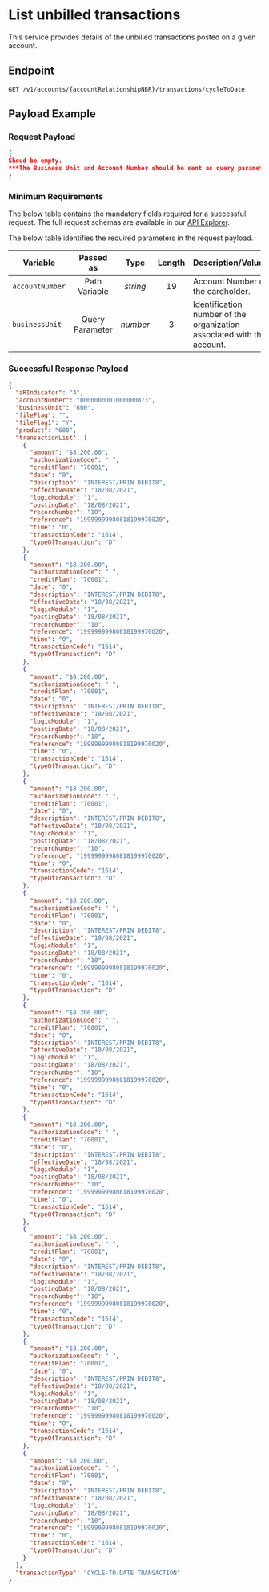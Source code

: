 # List unbilled transactions

This service provides details of the unbilled transactions posted on a given account.

## Endpoint

`GET /v1/accounts/{accountRelationshipNBR}/transactions/cycleToDate`

## Payload Example

### Request Payload

```json
{
Shoud be empty.
***The Business Unit and Account Number should be sent as query parameters and path variable.***
}
``` 

### Minimum Requirements

The below table contains the mandatory fields required for a successful request. The full request schemas are available in our [API Explorer](../api/?type=get&path=/v1/accounts/{accountRelationshipNBR}/transactions/cycleToDate).

The below table identifies the required parameters in the request payload.

| Variable | Passed as | Type | Length | Description/Values |
| -------- | :-------: | :--: | :------------: | ------------------ |
| `accountNumber` | Path Variable | *string* | 19 | Account Number of the cardholder. |
| `businessUnit` | Query Parameter | *number* | 3 | Identification number of the organization associated with the account. |

### Successful Response Payload

```json
{
  "aRIndicator": "A",
  "accountNumber": "0000000001000000073",
  "businessUnit": "600",
  "fileFlag": "",
  "fileFlag1": "Y",
  "product": "600",
  "transactionList": [
    {
      "amount": "$8,200.00",
      "authorizationCode": " ",
      "creditPlan": "70001",
      "date": "0",
      "description": "INTEREST/PRIN DEBIT8",
      "effectiveDate": "18/08/2021",
      "logicModule": "1",
      "postingDate": "18/08/2021",
      "recordNumber": "10",
      "reference": "19999999980818199970020",
      "time": "0",
      "transactionCode": "1614",
      "typeOfTransaction": "D"
    },
    {
      "amount": "$8,200.00",
      "authorizationCode": " ",
      "creditPlan": "70001",
      "date": "0",
      "description": "INTEREST/PRIN DEBIT8",
      "effectiveDate": "18/08/2021",
      "logicModule": "1",
      "postingDate": "18/08/2021",
      "recordNumber": "10",
      "reference": "19999999980818199970020",
      "time": "0",
      "transactionCode": "1614",
      "typeOfTransaction": "D"
    },
    {
      "amount": "$8,200.00",
      "authorizationCode": " ",
      "creditPlan": "70001",
      "date": "0",
      "description": "INTEREST/PRIN DEBIT8",
      "effectiveDate": "18/08/2021",
      "logicModule": "1",
      "postingDate": "18/08/2021",
      "recordNumber": "10",
      "reference": "19999999980818199970020",
      "time": "0",
      "transactionCode": "1614",
      "typeOfTransaction": "D"
    },
    {
      "amount": "$8,200.00",
      "authorizationCode": " ",
      "creditPlan": "70001",
      "date": "0",
      "description": "INTEREST/PRIN DEBIT8",
      "effectiveDate": "18/08/2021",
      "logicModule": "1",
      "postingDate": "18/08/2021",
      "recordNumber": "10",
      "reference": "19999999980818199970020",
      "time": "0",
      "transactionCode": "1614",
      "typeOfTransaction": "D"
    },
    {
      "amount": "$8,200.00",
      "authorizationCode": " ",
      "creditPlan": "70001",
      "date": "0",
      "description": "INTEREST/PRIN DEBIT8",
      "effectiveDate": "18/08/2021",
      "logicModule": "1",
      "postingDate": "18/08/2021",
      "recordNumber": "10",
      "reference": "19999999980818199970020",
      "time": "0",
      "transactionCode": "1614",
      "typeOfTransaction": "D"
    },
    {
      "amount": "$8,200.00",
      "authorizationCode": " ",
      "creditPlan": "70001",
      "date": "0",
      "description": "INTEREST/PRIN DEBIT8",
      "effectiveDate": "18/08/2021",
      "logicModule": "1",
      "postingDate": "18/08/2021",
      "recordNumber": "10",
      "reference": "19999999980818199970020",
      "time": "0",
      "transactionCode": "1614",
      "typeOfTransaction": "D"
    },
    {
      "amount": "$8,200.00",
      "authorizationCode": " ",
      "creditPlan": "70001",
      "date": "0",
      "description": "INTEREST/PRIN DEBIT8",
      "effectiveDate": "18/08/2021",
      "logicModule": "1",
      "postingDate": "18/08/2021",
      "recordNumber": "10",
      "reference": "19999999980818199970020",
      "time": "0",
      "transactionCode": "1614",
      "typeOfTransaction": "D"
    },
    {
      "amount": "$8,200.00",
      "authorizationCode": " ",
      "creditPlan": "70001",
      "date": "0",
      "description": "INTEREST/PRIN DEBIT8",
      "effectiveDate": "18/08/2021",
      "logicModule": "1",
      "postingDate": "18/08/2021",
      "recordNumber": "10",
      "reference": "19999999980818199970020",
      "time": "0",
      "transactionCode": "1614",
      "typeOfTransaction": "D"
    },
    {
      "amount": "$8,200.00",
      "authorizationCode": " ",
      "creditPlan": "70001",
      "date": "0",
      "description": "INTEREST/PRIN DEBIT8",
      "effectiveDate": "18/08/2021",
      "logicModule": "1",
      "postingDate": "18/08/2021",
      "recordNumber": "10",
      "reference": "19999999980818199970020",
      "time": "0",
      "transactionCode": "1614",
      "typeOfTransaction": "D"
    },
    {
      "amount": "$8,200.00",
      "authorizationCode": " ",
      "creditPlan": "70001",
      "date": "0",
      "description": "INTEREST/PRIN DEBIT8",
      "effectiveDate": "18/08/2021",
      "logicModule": "1",
      "postingDate": "18/08/2021",
      "recordNumber": "10",
      "reference": "19999999980818199970020",
      "time": "0",
      "transactionCode": "1614",
      "typeOfTransaction": "D"
    }
  ],
  "transactionType": "CYCLE-TO-DATE TRANSACTION"
}
```

